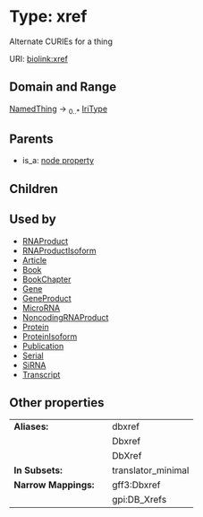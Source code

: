 
# Type: xref


Alternate CURIEs for a thing

URI: [biolink:xref](https://w3id.org/biolink/vocab/xref)


## Domain and Range

[NamedThing](NamedThing.md) ->  <sub>0..*</sub> [IriType](types/IriType.md)

## Parents

 *  is_a: [node property](node_property.md)

## Children


## Used by

 * [RNAProduct](RNAProduct.md)
 * [RNAProductIsoform](RNAProductIsoform.md)
 * [Article](Article.md)
 * [Book](Book.md)
 * [BookChapter](BookChapter.md)
 * [Gene](Gene.md)
 * [GeneProduct](GeneProduct.md)
 * [MicroRNA](MicroRNA.md)
 * [NoncodingRNAProduct](NoncodingRNAProduct.md)
 * [Protein](Protein.md)
 * [ProteinIsoform](ProteinIsoform.md)
 * [Publication](Publication.md)
 * [Serial](Serial.md)
 * [SiRNA](SiRNA.md)
 * [Transcript](Transcript.md)

## Other properties

|  |  |  |
| --- | --- | --- |
| **Aliases:** | | dbxref |
|  | | Dbxref |
|  | | DbXref |
| **In Subsets:** | | translator_minimal |
| **Narrow Mappings:** | | gff3:Dbxref |
|  | | gpi:DB_Xrefs |

